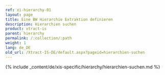 ```yaml
---
ref: xi-hierarchy-01
layout: page
title: Eine BW Hierarchie Extraktion definieren
description: Hierarchien suchen
product: xtract-is
parent: hierarchy
permalink: /:collection/:path
weight: 1
lang: de_DE
old_url: /Xtract-IS-DE/default.aspx?pageid=hierarchien-suchen
---
```

{% include _content/de/xis-specific/hierarchy/hierarchien-suchen.md %}
